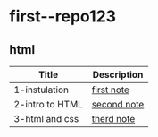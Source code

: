 # first--repo123
## html
| Title | Description |
| ----------- | ----------- |
| 1-instulation | [first note](./classes/classes1.md)|
| 2-intro to HTML| [second note](./classes/classes2.md) |
|3-html and css|[therd note](./classes/classes3.md) |